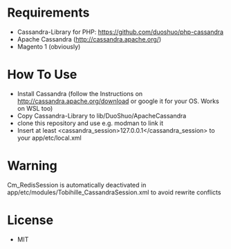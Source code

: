 # Requirements
* Cassandra-Library for PHP: https://github.com/duoshuo/php-cassandra
* Apache Cassandra (http://cassandra.apache.org/)
* Magento 1 (obviously)

# How To Use
* Install Cassandra (follow the Instructions on http://cassandra.apache.org/download or google it for your OS. Works on WSL too)
* Copy Cassandra-Library to lib/DuoShuo/ApacheCassandra
* clone this repository and use e.g. modman to link it
* Insert at least <cassandra_session><host>127.0.0.1</host></cassandra_session> to your app/etc/local.xml

# Warning
Cm_RedisSession is automatically deactivated in app/etc/modules/Tobihille_CassandraSession.xml to avoid rewrite conflicts

# License
* MIT
